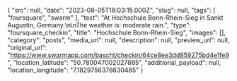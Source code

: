{
  "src": null,
  "date": "2023-08-05T18:03:15.000Z",
  "slug": null,
  "tags": [
    "foursquare",
    "swarm"
  ],
  "text": "At Hochschule Bonn-Rhein-Sieg in Sankt Augustin, Germany.\n\nThe weather is: moderate rain.",
  "type": "foursquare_checkin",
  "title": "Hochschule Bonn-Rhein-Sieg",
  "images": [],
  "category": "posts",
  "media_url": null,
  "description": null,
  "preview_url": null,
  "original_url": "https://www.swarmapp.com/bascht/checkin/64ce8ee3dd859275bd4e1fe9",
  "location_latitude": "50.780047002027885",
  "additional_payload": null,
  "location_longitude": "7.1829756376630485"
}
